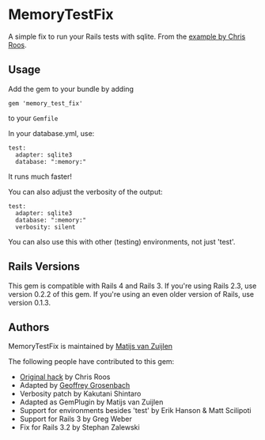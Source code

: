 # MemoryTestFix

A simple fix to run your Rails tests with sqlite. From the
[example by Chris Roos](http://blog.seagul.co.uk/articles/2006/02/08/in-memory-sqlite-database-for-rails-testing).

## Usage

Add the gem to your bundle by adding

    gem 'memory_test_fix'

to your `Gemfile`


In your database.yml, use:

    test:
      adapter: sqlite3
      database: ":memory:"

It runs much faster!

You can also adjust the verbosity of the output:

    test:
      adapter: sqlite3
      database: ":memory:"
      verbosity: silent

You can also use this with other (testing) environments, not just 'test'.

## Rails Versions

This gem is compatible with Rails 4 and Rails 3. If you're using Rails 2.3, use
version 0.2.2 of this gem. If you're using an even older version of Rails, use
version 0.1.3.

## Authors

MemoryTestFix is maintained by [Matijs van Zuijlen](http://www.matijs.net/)

The following people have contributed to this gem:

* [Original hack](http://chrisroos.co.uk/blog/2006-02-08-in-memory-sqlite-database-for-rails-testing) by Chris Roos
* Adapted by [Geoffrey Grosenbach](http://nubyonrails.com)
* Verbosity patch by Kakutani Shintaro
* Adapted as GemPlugin by Matijs van Zuijlen
* Support for environments besides 'test' by Erik Hanson & Matt Scilipoti
* Support for Rails 3 by Greg Weber
* Fix for Rails 3.2 by Stephan Zalewski
